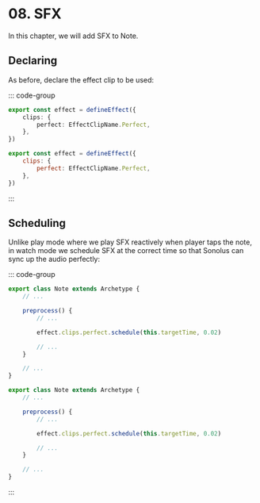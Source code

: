 # 08. SFX

In this chapter, we will add SFX to Note.

## Declaring

As before, declare the effect clip to be used:

::: code-group

```TypeScript
export const effect = defineEffect({
    clips: {
        perfect: EffectClipName.Perfect,
    },
})
```

```JavaScript
export const effect = defineEffect({
    clips: {
        perfect: EffectClipName.Perfect,
    },
})
```

:::

## Scheduling

Unlike play mode where we play SFX reactively when player taps the note, in watch mode we schedule SFX at the correct time so that Sonolus can sync up the audio perfectly:

::: code-group

```TypeScript
export class Note extends Archetype {
    // ...

    preprocess() {
        // ...

        effect.clips.perfect.schedule(this.targetTime, 0.02)

        // ...
    }

    // ...
}
```

```JavaScript
export class Note extends Archetype {
    // ...

    preprocess() {
        // ...

        effect.clips.perfect.schedule(this.targetTime, 0.02)

        // ...
    }

    // ...
}
```

:::
